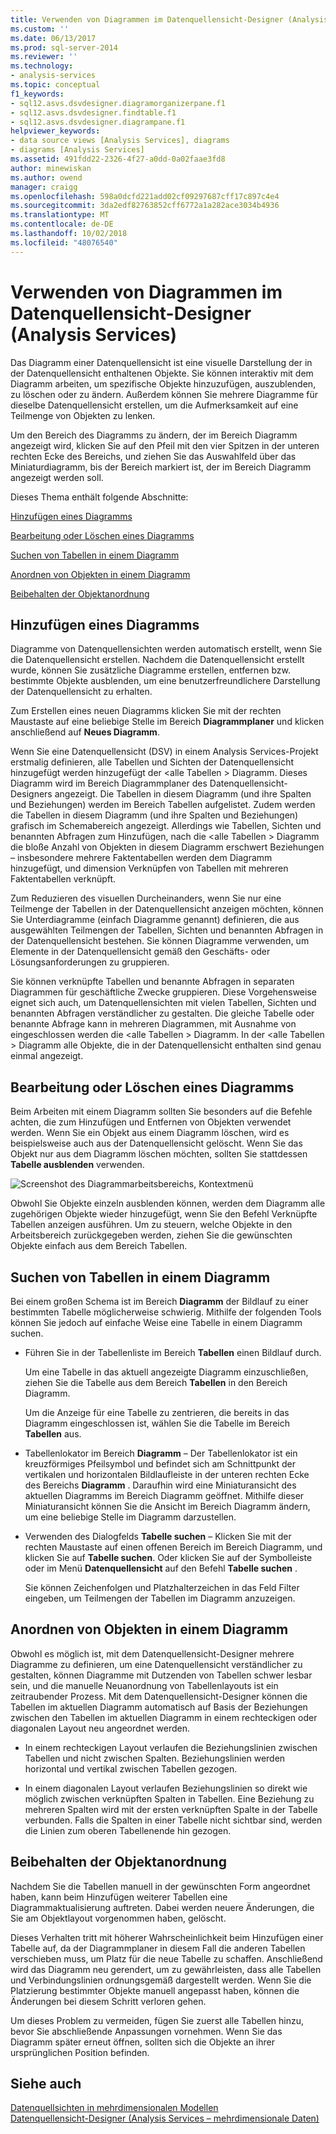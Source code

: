 ```yaml
---
title: Verwenden von Diagrammen im Datenquellensicht-Designer (Analysis Services) | Microsoft-Dokumentation
ms.custom: ''
ms.date: 06/13/2017
ms.prod: sql-server-2014
ms.reviewer: ''
ms.technology:
- analysis-services
ms.topic: conceptual
f1_keywords:
- sql12.asvs.dsvdesigner.diagramorganizerpane.f1
- sql12.asvs.dsvdesigner.findtable.f1
- sql12.asvs.dsvdesigner.diagrampane.f1
helpviewer_keywords:
- data source views [Analysis Services], diagrams
- diagrams [Analysis Services]
ms.assetid: 491fdd22-2326-4f27-a0dd-0a02faae3fd8
author: minewiskan
ms.author: owend
manager: craigg
ms.openlocfilehash: 598a0dcfd221add02cf09297687cff17c897c4e4
ms.sourcegitcommit: 3da2edf82763852cff6772a1a282ace3034b4936
ms.translationtype: MT
ms.contentlocale: de-DE
ms.lasthandoff: 10/02/2018
ms.locfileid: "48076540"
---
```

# <a name="work-with-diagrams-in-data-source-view-designer-analysis-services"></a>Verwenden von Diagrammen im Datenquellensicht-Designer (Analysis Services)
  Das Diagramm einer Datenquellensicht ist eine visuelle Darstellung der in der Datenquellensicht enthaltenen Objekte. Sie können interaktiv mit dem Diagramm arbeiten, um spezifische Objekte hinzuzufügen, auszublenden, zu löschen oder zu ändern. Außerdem können Sie mehrere Diagramme für dieselbe Datenquellensicht erstellen, um die Aufmerksamkeit auf eine Teilmenge von Objekten zu lenken.  
  
 Um den Bereich des Diagramms zu ändern, der im Bereich Diagramm angezeigt wird, klicken Sie auf den Pfeil mit den vier Spitzen in der unteren rechten Ecke des Bereichs, und ziehen Sie das Auswahlfeld über das Miniaturdiagramm, bis der Bereich markiert ist, der im Bereich Diagramm angezeigt werden soll.  
  
 Dieses Thema enthält folgende Abschnitte:  
  
 [Hinzufügen eines Diagramms](#bkmk_add)  
  
 [Bearbeitung oder Löschen eines Diagramms](#bkmk_edit)  
  
 [Suchen von Tabellen in einem Diagramm](#bkmk_findtables)  
  
 [Anordnen von Objekten in einem Diagramm](#bkmk_arrangeobjects)  
  
 [Beibehalten der Objektanordnung](#bkmk_preserve)  
  
##  <a name="bkmk_add"></a> Hinzufügen eines Diagramms  
 Diagramme von Datenquellensichten werden automatisch erstellt, wenn Sie die Datenquellensicht erstellen. Nachdem die Datenquellensicht erstellt wurde, können Sie zusätzliche Diagramme erstellen, entfernen bzw. bestimmte Objekte ausblenden, um eine benutzerfreundlichere Darstellung der Datenquellensicht zu erhalten.  
  
 Zum Erstellen eines neuen Diagramms klicken Sie mit der rechten Maustaste auf eine beliebige Stelle im Bereich **Diagrammplaner** und klicken anschließend auf **Neues Diagramm**.  
  
 Wenn Sie eine Datenquellensicht (DSV) in einem Analysis Services-Projekt erstmalig definieren, alle Tabellen und Sichten der Datenquellensicht hinzugefügt werden hinzugefügt der \<alle Tabellen > Diagramm. Dieses Diagramm wird im Bereich Diagrammplaner des Datenquellensicht-Designers angezeigt. Die Tabellen in diesem Diagramm (und ihre Spalten und Beziehungen) werden im Bereich Tabellen aufgelistet. Zudem werden die Tabellen in diesem Diagramm (und ihre Spalten und Beziehungen) grafisch im Schemabereich angezeigt. Allerdings wie Tabellen, Sichten und benannten Abfragen zum Hinzufügen, nach die \<alle Tabellen > Diagramm die bloße Anzahl von Objekten in diesem Diagramm erschwert Beziehungen – insbesondere mehrere Faktentabellen werden dem Diagramm hinzugefügt, und dimension Verknüpfen von Tabellen mit mehreren Faktentabellen verknüpft.  
  
 Zum Reduzieren des visuellen Durcheinanders, wenn Sie nur eine Teilmenge der Tabellen in der Datenquellensicht anzeigen möchten, können Sie Unterdiagramme (einfach Diagramme genannt) definieren, die aus ausgewählten Teilmengen der Tabellen, Sichten und benannten Abfragen in der Datenquellensicht bestehen. Sie können Diagramme verwenden, um Elemente in der Datenquellensicht gemäß den Geschäfts- oder Lösungsanforderungen zu gruppieren.  
  
 Sie können verknüpfte Tabellen und benannte Abfragen in separaten Diagrammen für geschäftliche Zwecke gruppieren. Diese Vorgehensweise eignet sich auch, um Datenquellensichten mit vielen Tabellen, Sichten und benannten Abfragen verständlicher zu gestalten. Die gleiche Tabelle oder benannte Abfrage kann in mehreren Diagrammen, mit Ausnahme von eingeschlossen werden die \<alle Tabellen > Diagramm. In der \<alle Tabellen > Diagramm alle Objekte, die in der Datenquellensicht enthalten sind genau einmal angezeigt.  
  
##  <a name="bkmk_edit"></a> Bearbeitung oder Löschen eines Diagramms  
 Beim Arbeiten mit einem Diagramm sollten Sie besonders auf die Befehle achten, die zum Hinzufügen und Entfernen von Objekten verwendet werden. Wenn Sie ein Objekt aus einem Diagramm löschen, wird es beispielsweise auch aus der Datenquellensicht gelöscht. Wenn Sie das Objekt nur aus dem Diagramm löschen möchten, sollten Sie stattdessen **Tabelle ausblenden** verwenden.  
  
 ![Screenshot des Diagrammarbeitsbereichs, Kontextmenü](../media/ssas-olapdsv-diagram.gif "Screenshot des Diagrammarbeitsbereichs, Kontextmenü")  
  
 Obwohl Sie Objekte einzeln ausblenden können, werden dem Diagramm alle zugehörigen Objekte wieder hinzugefügt, wenn Sie den Befehl Verknüpfte Tabellen anzeigen ausführen. Um zu steuern, welche Objekte in den Arbeitsbereich zurückgegeben werden, ziehen Sie die gewünschten Objekte einfach aus dem Bereich Tabellen.  
  
##  <a name="bkmk_findtables"></a> Suchen von Tabellen in einem Diagramm  
 Bei einem großen Schema ist im Bereich **Diagramm** der Bildlauf zu einer bestimmten Tabelle möglicherweise schwierig. Mithilfe der folgenden Tools können Sie jedoch auf einfache Weise eine Tabelle in einem Diagramm suchen.  
  
-   Führen Sie in der Tabellenliste im Bereich **Tabellen** einen Bildlauf durch.  
  
     Um eine Tabelle in das aktuell angezeigte Diagramm einzuschließen, ziehen Sie die Tabelle aus dem Bereich **Tabellen** in den Bereich Diagramm.  
  
     Um die Anzeige für eine Tabelle zu zentrieren, die bereits in das Diagramm eingeschlossen ist, wählen Sie die Tabelle im Bereich **Tabellen** aus.  
  
-   Tabellenlokator im Bereich **Diagramm** – Der Tabellenlokator ist ein kreuzförmiges Pfeilsymbol und befindet sich am Schnittpunkt der vertikalen und horizontalen Bildlaufleiste in der unteren rechten Ecke des Bereichs **Diagramm** . Daraufhin wird eine Miniaturansicht des aktuellen Diagramms im Bereich Diagramm geöffnet. Mithilfe dieser Miniaturansicht können Sie die Ansicht im Bereich Diagramm ändern, um eine beliebige Stelle im Diagramm darzustellen.  
  
-   Verwenden des Dialogfelds **Tabelle suchen** – Klicken Sie mit der rechten Maustaste auf einen offenen Bereich im Bereich Diagramm, und klicken Sie auf **Tabelle suchen**. Oder klicken Sie auf der Symbolleiste oder im Menü **Datenquellensicht** auf den Befehl **Tabelle suchen** .  
  
     Sie können Zeichenfolgen und Platzhalterzeichen in das Feld Filter eingeben, um Teilmengen der Tabellen im Diagramm anzuzeigen.  
  
##  <a name="bkmk_arrangeobjects"></a> Anordnen von Objekten in einem Diagramm  
 Obwohl es möglich ist, mit dem Datenquellensicht-Designer mehrere Diagramme zu definieren, um eine Datenquellensicht verständlicher zu gestalten, können Diagramme mit Dutzenden von Tabellen schwer lesbar sein, und die manuelle Neuanordnung von Tabellenlayouts ist ein zeitraubender Prozess. Mit dem Datenquellensicht-Designer können die Tabellen im aktuellen Diagramm automatisch auf Basis der Beziehungen zwischen den Tabellen im aktuellen Diagramm in einem rechteckigen oder diagonalen Layout neu angeordnet werden.  
  
-   In einem rechteckigen Layout verlaufen die Beziehungslinien zwischen Tabellen und nicht zwischen Spalten. Beziehungslinien werden horizontal und vertikal zwischen Tabellen gezogen.  
  
-   In einem diagonalen Layout verlaufen Beziehungslinien so direkt wie möglich zwischen verknüpften Spalten in Tabellen. Eine Beziehung zu mehreren Spalten wird mit der ersten verknüpften Spalte in der Tabelle verbunden. Falls die Spalten in einer Tabelle nicht sichtbar sind, werden die Linien zum oberen Tabellenende hin gezogen.  
  
##  <a name="bkmk_preserve"></a> Beibehalten der Objektanordnung  
 Nachdem Sie die Tabellen manuell in der gewünschten Form angeordnet haben, kann beim Hinzufügen weiterer Tabellen eine Diagrammaktualisierung auftreten. Dabei werden neuere Änderungen, die Sie am Objektlayout vorgenommen haben, gelöscht.  
  
 Dieses Verhalten tritt mit höherer Wahrscheinlichkeit beim Hinzufügen einer Tabelle auf, da der Diagrammplaner in diesem Fall die anderen Tabellen verschieben muss, um Platz für die neue Tabelle zu schaffen. Anschließend wird das Diagramm neu gerendert, um zu gewährleisten, dass alle Tabellen und Verbindungslinien ordnungsgemäß dargestellt werden. Wenn Sie die Platzierung bestimmter Objekte manuell angepasst haben, können die Änderungen bei diesem Schritt verloren gehen.  
  
 Um dieses Problem zu vermeiden, fügen Sie zuerst alle Tabellen hinzu, bevor Sie abschließende Anpassungen vornehmen. Wenn Sie das Diagramm später erneut öffnen, sollten sich die Objekte an ihrer ursprünglichen Position befinden.  
  
## <a name="see-also"></a>Siehe auch  
 [Datenquellsichten in mehrdimensionalen Modellen](data-source-views-in-multidimensional-models.md)   
 [Datenquellensicht-Designer &#40;Analysis Services – mehrdimensionale Daten&#41;](../data-source-view-designer-analysis-services-multidimensional-data.md)  
  
  
